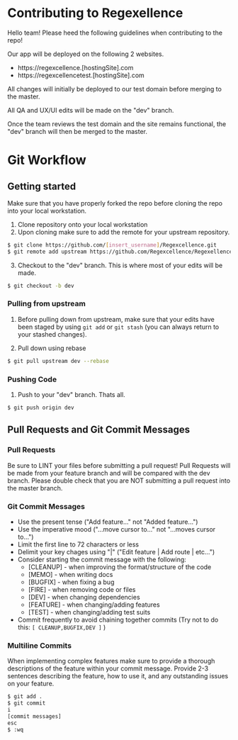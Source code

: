 
# Contributing to Regexellence

Hello team! Please heed the following guidelines when contributing to the repo!

Our app will be deployed on the following 2 websites.
  * https://regexcellence.[hostingSite].com
  * https://regexcellencetest.[hostingSite].com

All changes will initially be deployed to our test domain before merging to the master.

All QA and UX/UI edits will be made on the "dev" branch.

Once the team reviews the test domain and the site remains functional, the "dev" branch will then be merged to the master.  

# Git Workflow

## Getting started
Make sure that you have properly forked the repo before cloning the repo into your local workstation.

1) Clone repository onto your local workstation
2) Upon cloning make sure to add the remote for your upstream repository.
```sh
$ git clone https://github.com/[insert_username]/Regexcellence.git
$ git remote add upstream https://github.com/Regexcellence/Regexellence.git
```
3) Checkout to the "dev" branch. This is where most of your edits will be made.
```sh
$ git checkout -b dev
```
### Pulling from upstream
1) Before pulling down from upstream, make sure that your edits have been staged by using ```git add``` or ```git stash``` (you can always return to your stashed changes).

2) Pull down using rebase
```sh
$ git pull upstream dev --rebase
```

### Pushing Code

1) Push to your "dev" branch. Thats all.
```sh
$ git push origin dev
```

## Pull Requests and Git Commit Messages

### Pull Requests
Be sure to LINT your files before submitting a pull request!
Pull Requests will be made from your feature branch and will be compared with the dev branch. Please double check that you are NOT submitting a pull request into the master branch.

### Git Commit Messages  
* Use the present tense ("Add feature..." not "Added feature...")
* Use the imperative mood ("...move cursor to..." not "...moves cursor to...")
* Limit the first line to 72 characters or less
* Delimit your key chages using "|" ("Edit feature | Add route | etc...")
* Consider starting the commit message with the following:
    * [CLEANUP] - when improving the format/structure of the code
    * [MEMO] - when writing docs
    * [BUGFIX] - when fixing a bug
    * [FIRE] - when removing code or files
    * [DEV] - when changing dependencies
    * [FEATURE] - when changing/adding features
    * [TEST] - when changing/adding test suits
* Commit frequently to avoid chaining together commits (Try not to do this: ```[ CLEANUP,BUGFIX,DEV ]``` )

### Multiline Commits
When implementing complex features make sure to provide a thorough descriptions of the feature within your commit message. Provide 2-3 sentences describing the feature, how to use it, and any outstanding issues on your feature.

```sh
$ git add .
$ git commit
i
[commit messages]
esc
$ :wq
```
